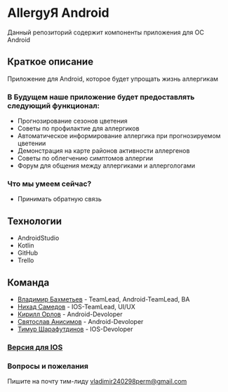 # AllergyЯ Android
Данный репозиторий содержит компоненты приложения для ОС Android
## Краткое описание

Приложение для Android, которое будет упрощать жизнь аллергикам
### В Будущем наше приложение будет предоставлять следующий функционал:
* Прогнозирование сезонов цветения
* Советы по профилактие для аллергиков
* Автоматическое информирование аллергика при прогнозируемом цветении
* Демонстрация на карте районов активности аллергенов
* Советы по облегчению симптомов аллергии
* Форум для общения между аллергиками и аллергологами

### Что мы умеем сейчас?
* Принимать обратную связь
## Технологии
* AndroidStudio
* Kotlin
* GitHub
* Trello

## Команда
* [Владимир Бахметьев](https://github.com/vladimirbahmetyev) - TeamLead, Android-TeamLead, BA
* [Нихад Самедов](https://github.com/N-ihad) - IOS-TeamLead, UI/UX 
* [Кирилл Орлов](https://github.com/Orlodox) - Android-Devoloper
* [Святослав Анисимов](https://github.com/Laretesad) - Android-Devoloper
* [Тимур Шарафутдинов](https://github.com/Tim882) - IOS-Devoloper
### [Версия для IOS](https://github.com/N-ihad/allergy_ios)

### Вопросы и пожелания
Пишите на почту тим-лиду vladimir240298perm@gmail.com
